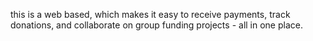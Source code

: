 this is a web based, which makes it easy to receive payments, track donations, and collaborate on group funding projects - all in one place.
